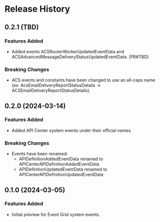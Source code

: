 # Release History

## 0.2.1 (TBD)

### Features Added

- Added events ACSRouterWorkerUpdatedEventData and ACSAdvancedMessageDeliveryStatusUpdatedEventData. (PR#TBD)

### Breaking Changes

- ACS events and constants have been changed to use an all-caps name (ex: AcsEmailDeliveryReportStatusDetails -> ACSEmailDeliveryReportStatusDetails).

## 0.2.0 (2024-03-14)

### Features Added

- Added API Center system events under their official names.

### Breaking Changes

- Events have been renamed:
  - APIDefinitionAddedEventData renamed to APICenterAPIDefinitionAddedEventData
  - APIDefinitionUpdatedEventData renamed to APICenterAPIDefinitionUpdatedEventData

## 0.1.0 (2024-03-05)

### Features Added

- Initial preview for Event Grid system events.
